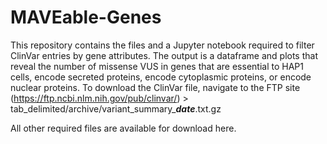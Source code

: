 # MAVEable-Genes

This repository contains the files and a Jupyter notebook required to filter ClinVar entries by gene attributes. The output is a dataframe and plots that reveal the number of missense VUS in genes that are essential to HAP1 cells, encode secreted proteins, encode cytoplasmic proteins, or encode nuclear proteins. To download the ClinVar file, navigate to the FTP site (https://ftp.ncbi.nlm.nih.gov/pub/clinvar/) > tab_delimited/archive/variant_summary_***date***.txt.gz 

All other required files are available for download here. 
